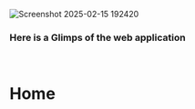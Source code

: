 ![Screenshot 2025-02-15 192420](https://github.com/user-attachments/assets/8a0233a3-4ba6-40fd-a4aa-6fbb0c213fab)<h3> Here is a Glimps of the web application</h3>
<br/>
<h1>Home</h1>
<br/>

